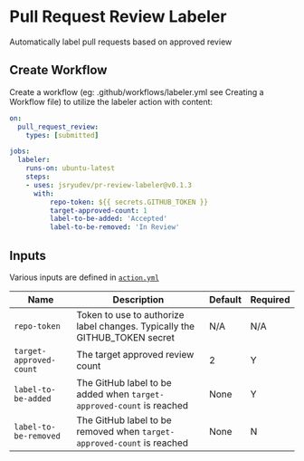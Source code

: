 # Pull Request Review Labeler
Automatically label pull requests based on approved review

## Create Workflow
Create a workflow (eg: .github/workflows/labeler.yml see Creating a Workflow file) to utilize the labeler action with content:

```yml
on:
  pull_request_review:
    types: [submitted]

jobs:
  labeler:
    runs-on: ubuntu-latest
    steps:
    - uses: jsryudev/pr-review-labeler@v0.1.3
      with:
          repo-token: ${{ secrets.GITHUB_TOKEN }}
          target-approved-count: 1
          label-to-be-added: 'Accepted'
          label-to-be-removed: 'In Review'
```

## Inputs
Various inputs are defined in [`action.yml`](action.yml)

| Name | Description | Default | Required |
| - | - | - | - |
| `repo-token` | Token to use to authorize label changes. Typically the GITHUB_TOKEN secret | N/A | N/A |
| `target-approved-count` | The target approved review count | 2 | Y |
| `label-to-be-added` | The GitHub label to be added when `target-approved-count` is reached | None | Y |
| `label-to-be-removed` | The GitHub label to be removed when `target-approved-count` is reached | None | N |
